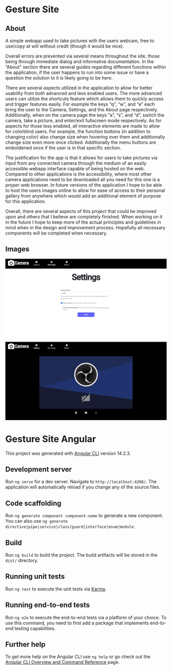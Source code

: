 # Gesture Site
## About
A simple webapp used to take pictures with the users webcam, free to use/copy at will without credit (though it would be nice).

Overall errors are prevented via several means throughout the site, those being through immediate dialog and informative documentation. In the “About” section there are several guides regarding different functions within the application, if the user happens to run into some issue or have a question the solution to it is likely going to be here.

There are several aspects utilized in the application to allow for better usability from both advanced and less enabled users. The more advanced users can utilize the shortcuts feature which allows them to quickly access and trigger features easily. For example the keys “q”, “w”, and “e” each bring the user to the Camera, Settings, and the About page respectively. Additionally, when on the camera page the keys “a”, “s”, and “d”, switch the camera, take a picture, and enter/exit fullscreen mode respectively. As for aspects for those less enabled, all interactive elements are made to allow for colorblind users. For example, the function buttons (in addition to changing color) also change size when hovering over them and additionally change size even more once clicked. Additionally the menu buttons are emboldened once if the user is in that specific section. 

The justification for the app is that it allows for users to take pictures via input from any connected camera through the medium of an easily accessible webapp interface capable of being hosted on the web. Compared to other applications is the accessibility, where most other camera applications need to be downloaded all you need for this one is a proper web browser. In future versions of the application I hope to be able to host the users images online to allow for ease of access to their personal gallery from anywhere which would add an additional element of purpose for this application. 

Overall, there are several aspects of this project that could be improved upon and others that I believe are completely finished. When working on it in the future I hope to keep more of the actual principles and guidelines in mind when in the design and improvement process. Hopefully all necessary components will be completed when necessary.


## Images

![Settings](READMEmedia/settings.jpg?raw=true "Settings")

![Camera](READMEmedia/camera.jpg?raw=true "Camera")

# Gesture Site Angular

This project was generated with [Angular CLI](https://github.com/angular/angular-cli) version 14.2.3.

## Development server

Run `ng serve` for a dev server. Navigate to `http://localhost:4200/`. The application will automatically reload if you change any of the source files.

## Code scaffolding

Run `ng generate component component-name` to generate a new component. You can also use `ng generate directive|pipe|service|class|guard|interface|enum|module`.

## Build

Run `ng build` to build the project. The build artifacts will be stored in the `dist/` directory.

## Running unit tests

Run `ng test` to execute the unit tests via [Karma](https://karma-runner.github.io).

## Running end-to-end tests

Run `ng e2e` to execute the end-to-end tests via a platform of your choice. To use this command, you need to first add a package that implements end-to-end testing capabilities.



## Further help

To get more help on the Angular CLI use `ng help` or go check out the [Angular CLI Overview and Command Reference](https://angular.io/cli) page.

